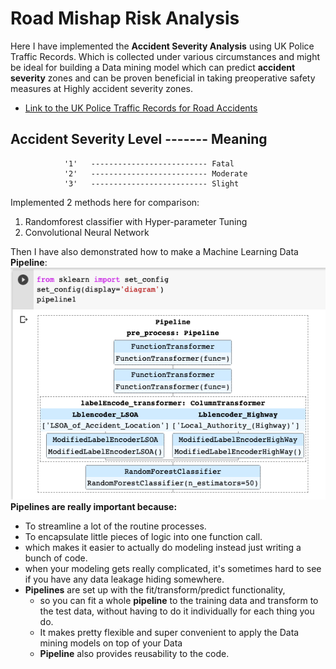 # Road Mishap Risk Analysis
Here I have implemented the **Accident Severity Analysis** using UK Police Traffic Records.
Which is collected under various circumstances and might be ideal for building a Data mining model which can predict **accident severity** zones and can be proven beneficial in taking preoperative safety measures at Highly accident severity zones.
- [Link to the UK Police Traffic Records for Road Accidents](https://data.gov.uk/dataset/cb7ae6f0-4be6-4935-9277-47e5ce24a11f/road-safety-data)

**Accident Severity Level** ------- Meaning
------------------------------------------------------
                '1'   -------------------------- Fatal
                '2'   -------------------------- Moderate
                '3'   -------------------------- Slight

Implemented 2 methods here for comparison:
1. Randomforest classifier with Hyper-parameter Tuning
2. Convolutional Neural Network

Then I have also demonstrated how to make a Machine Learning Data **Pipeline**:
![pipeline.png](pipeline.png)
**Pipelines are really important because:**
- To streamline a lot of the routine processes.
- To encapsulate little pieces of logic into one function call. 
- which makes it easier to actually do modeling instead just writing a bunch of code. 
- when your modeling gets really complicated, it's sometimes hard to see if you have any data leakage hiding somewhere. 
- **Pipelines** are set up with the fit/transform/predict functionality, 
  - so you can fit a whole **pipeline** to the training data and transform to the test data, without having to do it individually for each thing you do. 
  - It makes pretty flexible and super convenient to apply the Data mining models on top of your Data 
  - **Pipeline** also provides reusability to the code.

